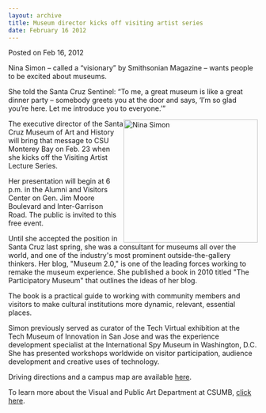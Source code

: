```yaml
---
layout: archive
title: Museum director kicks off visiting artist series
date: February 16 2012
---
```





<span class="date">Posted on Feb 16, 2012    </span>
<p>Nina Simon &#x2013; called a &#x201C;visionary&#x201D; by Smithsonian Magazine &#x2013;
wants people to be excited about museums.</p>
<p>She told the Santa Cruz Sentinel: &#x201C;To me, a great museum is like
a great dinner party &#x2013; somebody greets you at the door and says,
&#x2018;I&#x2019;m so glad you&#x2019;re here. Let me introduce you to everyone.&#x2019;&#x201D;</p>
<p><img alt="Nina Simon" src="http://news.csumb.edu/sites/default/files/65/attachments/news/images/nina_simon.jpg" style="float:right; width:271px; height:249px">The executive
director of the Santa Cruz Museum of Art and History will bring
that message to CSU Monterey Bay on Feb. 23 when she kicks off the
Visiting Artist Lecture Series.</img></p>
<p>Her presentation will begin at 6 p.m. in the Alumni and Visitors
Center on Gen. Jim Moore Boulevard and Inter-Garrison Road. The
public is invited to this free event.</p>
<p>Until she accepted the position in Santa Cruz last spring, she
was a consultant for museums all over the world, and one of the
industry&apos;s most prominent outside-the-gallery thinkers. Her blog,
&quot;Museum 2.0,&quot; is one of the leading forces working to remake the
museum experience. She published a book in 2010 titled &quot;The
Participatory Museum&quot; that outlines the ideas of her blog.</p>
<p>The book is a practical guide to working with community members
and visitors to make cultural institutions more dynamic, relevant,
essential places.</p>
<p>Simon previously served as curator of the Tech Virtual
exhibition at the Tech Museum of Innovation in San Jose and was the
experience development specialist at the International Spy Museum
in Washington, D.C. She has presented workshops worldwide on
visitor participation, audience development and creative uses of
technology.</p>
<p>Driving directions and a campus map are available <a href="http://csumb.edu/map" rel="nofollow">here</a>.&#xA0;</p>
<p>To learn more about the Visual and Public Art Department at
CSUMB, <a href="http://vpa.csumb.edu/vpa-home-page" rel="nofollow">click here</a>.&#xA0;</p>
<p><br>
&#xA0;</br></p>





